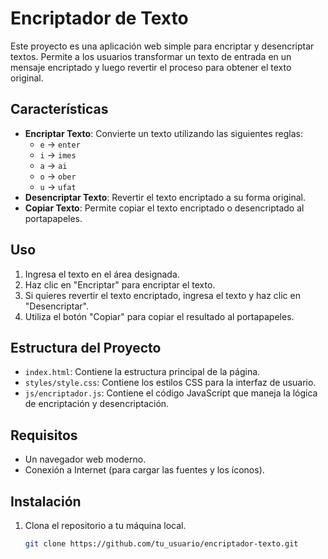 # Encriptador de Texto

Este proyecto es una aplicación web simple para encriptar y desencriptar textos. Permite a los usuarios transformar un texto de entrada en un mensaje encriptado y luego revertir el proceso para obtener el texto original.

## Características

- **Encriptar Texto**: Convierte un texto utilizando las siguientes reglas:
  - `e` -> `enter`
  - `i` -> `imes`
  - `a` -> `ai`
  - `o` -> `ober`
  - `u` -> `ufat`
- **Desencriptar Texto**: Revertir el texto encriptado a su forma original.
- **Copiar Texto**: Permite copiar el texto encriptado o desencriptado al portapapeles.

## Uso

1. Ingresa el texto en el área designada.
2. Haz clic en "Encriptar" para encriptar el texto.
3. Si quieres revertir el texto encriptado, ingresa el texto y haz clic en "Desencriptar".
4. Utiliza el botón "Copiar" para copiar el resultado al portapapeles.

## Estructura del Proyecto

- `index.html`: Contiene la estructura principal de la página.
- `styles/style.css`: Contiene los estilos CSS para la interfaz de usuario.
- `js/encriptador.js`: Contiene el código JavaScript que maneja la lógica de encriptación y desencriptación.

## Requisitos

- Un navegador web moderno.
- Conexión a Internet (para cargar las fuentes y los íconos).

## Instalación

1. Clona el repositorio a tu máquina local.
   ```bash
   git clone https://github.com/tu_usuario/encriptador-texto.git
